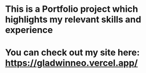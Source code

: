 # This is a Portfolio project which highlights my relevant skills and experience
# You can check out my site here: https://gladwinneo.vercel.app/
